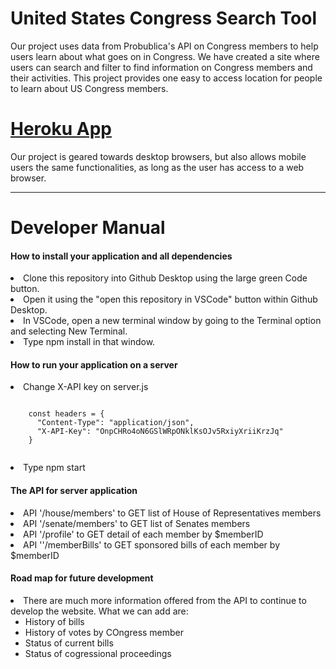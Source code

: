 # United States Congress Search Tool

Our project uses data from Probublica's API on Congress members to help users learn about what goes on in Congress. We have created a site where users can search and filter to find information on Congress members and their activities. This project provides one easy to access location for people to learn about US Congress members.

# [Heroku App](https://inst377group18projectapp.herokuapp.com/)

Our project is geared towards desktop browsers, but also allows mobile users the same functionalities, as long as the user has access to a web browser.

---

# Developer Manual
<h4>How to install your application and all dependencies</h4>
<li>Clone this repository into Github Desktop using the large green Code button.</li>
<li>Open it using the "open this repository in VSCode" button within Github Desktop.</li>
<li>In VSCode, open a new terminal window by going to the Terminal option and selecting New Terminal.</li>
<li>Type npm install in that window.</li>
<h4>How to run your application on a server</h4>
<li> Change X-API key on server.js 
  <p>
  <code> 
    const headers = {
      "Content-Type": "application/json",
      "X-API-Key": "OnpCHRo4oN6GSlWRpONklKsOJv5RxiyXriiKrzJq"
    }
  </code>
  </p>
</li>
<li>Type npm start </li>
<h4>The API for server application</h4>
<li>API '/house/members' to GET list of House of Representatives members</li>
<li>API '/senate/members' to GET list of Senates members</li>
<li>API '/profile' to GET detail of each member by $memberID</li>
<li>API ''/memberBills' to GET sponsored bills of each member by $memberID </li>
<h4>Road map for future development</h4>
<li>There are much more information offered from the API to continue to develop the website. What we can add are:
  <ul>
  <li>History of bills</li>
  <li>History of votes by COngress member</li>
  <li>Status of current bills</li>
  <li>Status of cogressional proceedings</li>
  </ul>
</li>


  


